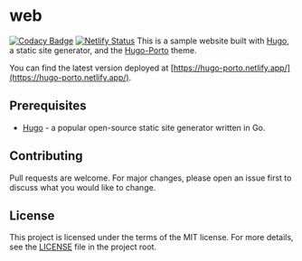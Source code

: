 # web

[![Codacy Badge](https://app.codacy.com/project/badge/Grade/20aeb1a662c3458493b6543773c88de9)](https://app.codacy.com/gh/hugo-porto/web/dashboard?utm_source=gh&utm_medium=referral&utm_content=&utm_campaign=Badge_grade)
[![Netlify Status](https://api.netlify.com/api/v1/badges/6a43610a-152a-4009-b106-dbc780d35c6d/deploy-status)](https://app.netlify.com/sites/vanshika-jain/deploys)
This is a sample website built with [Hugo](https://gohugo.io/), a static site generator, and the
[Hugo-Porto](https://github.com/hugo-porto/theme) theme.

You can find the latest version deployed at [https://hugo-porto.netlify.app/](https://hugo-porto.netlify.app/).

## Prerequisites

- [Hugo](https://gohugo.io/getting-started/installing/) - a popular open-source static site generator written in Go.

## Contributing

Pull requests are welcome. For major changes, please open an issue first to discuss what you would like to change.

## License

This project is licensed under the terms of the MIT license. For more details, see the [LICENSE](LICENSE) file in the
project root.
